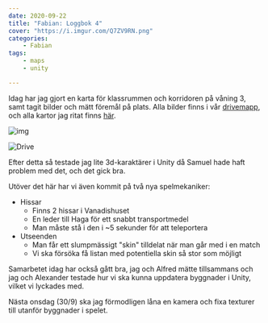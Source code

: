```yaml
---
date: 2020-09-22
title: "Fabian: Loggbok 4"
cover: "https://i.imgur.com/Q7ZV9RN.png"
categories: 
    - Fabian
tags:
    - maps
    - unity

---
```


Idag har jag gjort en karta för klassrummen och korridoren på våning 3, samt tagit bilder och mätt föremål på plats. Alla bilder finns i vår [drivemapp](https://drive.google.com/drive/u/1/folders/1Z9b9rF8Np3e90IX1lw8HAiw3F2BqXLpz), och alla kartor jag ritat finns [här](https://drive.google.com/drive/u/1/folders/1va5ctPUbxuqtfhCKkReN67-gSBofrbVp).

![img](https://cdn.discordapp.com/attachments/757882792037187625/757883418154631188/IMG_20200922_103430.jpg)

![Drive](https://i.imgur.com/TglxsPk.png)

Efter detta så testade jag lite 3d-karaktärer i Unity då Samuel hade haft problem med det, och det gick bra. 

Utöver det här har vi även kommit på två nya spelmekaniker:

- Hissar
  - Finns 2 hissar i Vanadishuset
  - En leder till Haga för ett snabbt transportmedel
  - Man måste stå i den i ~5 sekunder för att teleportera
- Utseenden
  - Man får ett slumpmässigt "skin" tilldelat när man går med i en match
  - Vi ska försöka få listan med potentiella skin så stor som möjligt

Samarbetet idag har också gått bra, jag och Alfred mätte tillsammans och jag och Alexander testade hur vi ska kunna uppdatera byggnader i Unity, vilket vi lyckades med. 

Nästa onsdag (30/9) ska jag förmodligen låna en kamera och fixa texturer till utanför byggnader i spelet.